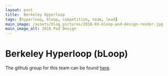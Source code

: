 ```yaml
---
layout: post
title:  Berkeley Hyperloop
tags: [hyperloop, bloop, competition, team, lead]
main_image: /assets/blog_pictures/2018-03-bloop-pod-design-render.jpg
main_image_alt: 2018 Pod Design
---
```


# Berkeley Hyperloop (bLoop)

The github group for this team can be found [here](https://github.com/Berkeley-Hyperloop).
